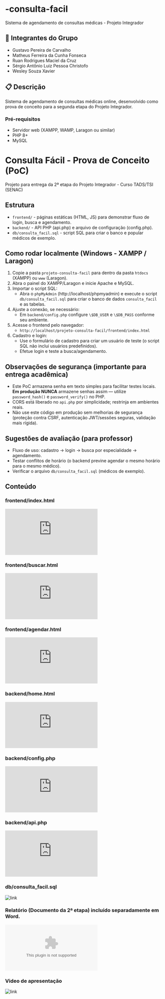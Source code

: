 # -consulta-facil
Sistema de agendamento de consultas médicas - Projeto Integrador 

## 👥 Integrantes do Grupo
- Gustavo Pereira de Carvalho
- Matheus Ferreira da Cunha Fonseca
- Ruan Rodrigues Maciel da Cruz
- Sérgio Antônio Luiz Pessoa Christofo
- Wesley Souza Xavier

## 📋 Descrição
Sistema de agendamento de consultas médicas online, desenvolvido como prova de conceito para a segunda etapa do Projeto Integrador.

### Pré-requisitos
- Servidor web (XAMPP, WAMP, Laragon ou similar)
- PHP 8+
- MySQL


# Consulta Fácil - Prova de Conceito (PoC)

Projeto para entrega da 2ª etapa do Projeto Integrador - Curso TADS/TSI (SENAC)

## Estrutura
- `frontend/` - páginas estáticas (HTML, JS) para demonstrar fluxo de login, busca e agendamento.
- `backend/` - API PHP (api.php) e arquivo de configuração (config.php).
- `db/consulta_facil.sql` - script SQL para criar o banco e popular médicos de exemplo.

## Como rodar localmente (Windows - XAMPP / Laragon)
1. Copie a pasta `projeto-consulta-facil` para dentro da pasta `htdocs` (XAMPP) ou `www` (Laragon).
2. Abra o painel do XAMPP/Laragon e inicie Apache e MySQL.
3. Importar o script SQL:
   - Abra o `phpMyAdmin` (http://localhost/phpmyadmin) e execute o script `db/consulta_facil.sql` para criar o banco de dados `consulta_facil` e as tabelas.
4. Ajuste a conexão, se necessário:
   - Em `backend/config.php` configure `\$DB_USER` e `\$DB_PASS` conforme seu ambiente.
5. Acesse o frontend pelo navegador:
   - `http://localhost/projeto-consulta-facil/frontend/index.html`
6. Cadastro e login:
   - Use o formulário de cadastro para criar um usuário de teste (o script SQL não inclui usuários predefinidos).
   - Efetue login e teste a busca/agendamento.

## Observações de segurança (importante para entrega acadêmica)
- Este PoC armazena senha em texto simples para facilitar testes locais. **Em produção NUNCA** armazene senhas assim — utilize `password_hash()` e `password_verify()` no PHP.
- CORS está liberado no `api.php` por simplicidade; restrinja em ambientes reais.
- Não use este código em produção sem melhorias de segurança (proteção contra CSRF, autenticação JWT/sessões seguras, validação mais rígida).

## Sugestões de avaliação (para professor)
- Fluxo de uso: cadastro → login → busca por especialidade → agendamento.
- Testar conflitos de horário (o backend previne agendar o mesmo horário para o mesmo médico).
- Verificar o arquivo `db/consulta_facil.sql` (médicos de exemplo).

## Conteúdo 

### frontend/index.html
  ![link](https://github.com/WesleySXavier/-consulta-facil/blob/main/frontend/index.html)
### frontend/buscar.html
   ![link](https://github.com/WesleySXavier/-consulta-facil/blob/main/frontend/buscar.html)
### frontend/agendar.html
   ![link](https://github.com/WesleySXavier/-consulta-facil/blob/main/frontend/agendar.html)
### backend/home.html
  ![link](https://github.com/WesleySXavier/-consulta-facil/blob/main/projetointegrador/home.html)
### backend/config.php
  ![link](https://github.com/WesleySXavier/-consulta-facil/blob/main/backend/config.php)
### backend/api.php
  ![link](https://github.com/WesleySXavier/-consulta-facil/blob/main/backend/api.php)
### db/consulta_facil.sql
  ![link](https://github.com/WesleySXavier/-consulta-facil/tree/main/db)
### Relatório (Documento da 2ª etapa) incluído separadamente em Word.
  ![link](https://github.com/WesleySXavier/-consulta-facil/blob/main/Relatorio_2_Etapa_EXTENSO.docx)
### Video de apresentação
![link](https://youtu.be/Jy2HBViiwSw)


